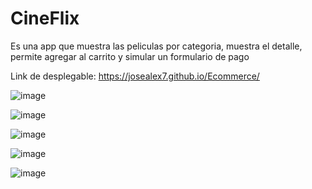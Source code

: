 # CineFlix

Es una app que muestra las peliculas por categoria, muestra el detalle, permite agregar al carrito y simular un formulario de pago

Link de desplegable: https://josealex7.github.io/Ecommerce/

![image](https://user-images.githubusercontent.com/89882027/151457320-dd9ac896-6bb7-4464-86ed-7c442ebf6dd4.png)

![image](https://user-images.githubusercontent.com/89882027/151457380-12fbc9f0-dfc1-49e1-bedf-e8124a64b644.png)

![image](https://user-images.githubusercontent.com/89882027/151457489-585d6644-68d7-4e26-b6be-c4034df2919e.png)

![image](https://user-images.githubusercontent.com/89882027/151457644-36891709-75ff-4d8f-b99f-078b7fdf021a.png)

![image](https://user-images.githubusercontent.com/89882027/151457688-c70acf22-5227-42cc-9365-b98c27980b36.png)
